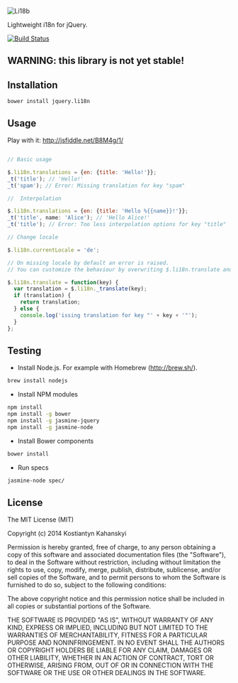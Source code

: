 ![Li18b](https://raw.github.com/kostia/jquery.li18n/master/li18n.png)

Lightweight i18n for jQuery.

[![Build Status](https://travis-ci.org/kostia/jquery.li18n.png)](https://travis-ci.org/kostia/jquery.li18n)

## WARNING: this library is not yet stable!

## Installation

```
bower install jquery.li18n
```

## Usage

Play with it: http://jsfiddle.net/B8M4g/1/

```javascript

// Basic usage

$.li18n.translations = {en: {title: 'Hello!'}};
_t('title'); // 'Hello!'
_t('spam'); // Error: Missing translation for key "spam"

//  Interpolation

$.li18n.translations = {en: {title: 'Hello %{{name}}!'}};
_t('title', name: 'Alice'); // 'Hello Alice!'
_t('title'); // Error: Too less interpolation options for key "title"

// Change locale

$.li18n.currentLocale = 'de';

// On missing locale by default an error is raised. 
// You can customize the behaviour by overwriting $.li18n.translate and using $.i18n._translate

$.li18n.translate = function(key) {
  var translation = $.li18n._translate(key);
  if (translation) {
    return translation;
  } else {
    console.log('issing translation for key "' + key + '"');
  }
};
```

## Testing
* Install Node.js. For example with Homebrew (http://brew.sh/).

```bash
brew install nodejs
```

* Install NPM modules

```bash
npm install
npm install -g bower
npm install -g jasmine-jquery
npm install -g jasmine-node
```

* Install Bower components

```bash
bower install
```

* Run specs

```bash
jasmine-node spec/
```

## License

The MIT License (MIT)

Copyright (c) 2014 Kostiantyn Kahanskyi

Permission is hereby granted, free of charge, to any person obtaining a copy
of this software and associated documentation files (the "Software"), to deal
in the Software without restriction, including without limitation the rights
to use, copy, modify, merge, publish, distribute, sublicense, and/or sell
copies of the Software, and to permit persons to whom the Software is
furnished to do so, subject to the following conditions:

The above copyright notice and this permission notice shall be included in all
copies or substantial portions of the Software.

THE SOFTWARE IS PROVIDED "AS IS", WITHOUT WARRANTY OF ANY KIND, EXPRESS OR
IMPLIED, INCLUDING BUT NOT LIMITED TO THE WARRANTIES OF MERCHANTABILITY,
FITNESS FOR A PARTICULAR PURPOSE AND NONINFRINGEMENT. IN NO EVENT SHALL THE
AUTHORS OR COPYRIGHT HOLDERS BE LIABLE FOR ANY CLAIM, DAMAGES OR OTHER
LIABILITY, WHETHER IN AN ACTION OF CONTRACT, TORT OR OTHERWISE, ARISING FROM,
OUT OF OR IN CONNECTION WITH THE SOFTWARE OR THE USE OR OTHER DEALINGS IN THE
SOFTWARE.
